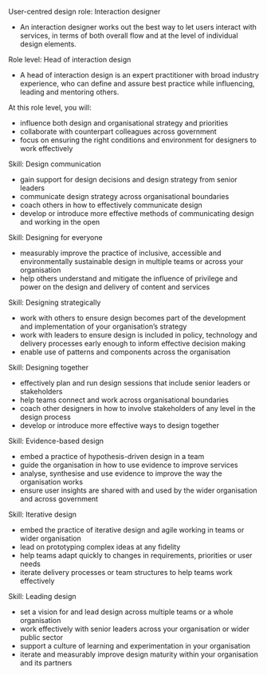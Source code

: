 User-centred design role: Interaction designer
- An interaction designer works out the best way to let users interact with services, in terms of both overall flow and at the level of individual design elements.

Role level: Head of interaction design
- A head of interaction design is an expert practitioner with broad industry experience, who can define and assure best practice while influencing, leading and mentoring others.

At this role level, you will:
- influence both design and organisational strategy and priorities
- collaborate with counterpart colleagues across government
- focus on ensuring the right conditions and environment for designers to work effectively

Skill: Design communication
- gain support for design decisions and design strategy from senior leaders
- communicate design strategy across organisational boundaries
- coach others in how to effectively communicate design
- develop or introduce more effective methods of communicating design and working in the open

Skill: Designing for everyone
- measurably improve the practice of inclusive, accessible and environmentally sustainable design in multiple teams or across your organisation
- help others understand and mitigate the influence of privilege and power on the design and delivery of content and services

Skill: Designing strategically
- work with others to ensure design becomes part of the development and implementation of your organisation’s strategy
- work with leaders to ensure design is included in policy, technology and delivery processes early enough to inform effective decision making
- enable use of patterns and components across the organisation

Skill: Designing together
- effectively plan and run design sessions that include senior leaders or stakeholders
- help teams connect and work across organisational boundaries
- coach other designers in how to involve stakeholders of any level in the design process
- develop or introduce more effective ways to design together

Skill: Evidence-based design
- embed a practice of hypothesis-driven design in a team
- guide the organisation in how to use evidence to improve services
- analyse, synthesise and use evidence to improve the way the organisation works
- ensure user insights are shared with and used by the wider organisation and across government

Skill: Iterative design
- embed the practice of iterative design and agile working in teams or wider organisation
- lead on prototyping complex ideas at any fidelity
- help teams adapt quickly to changes in requirements, priorities or user needs
- iterate delivery processes or team structures to help teams work effectively

Skill: Leading design
- set a vision for and lead design across multiple teams or a whole organisation
- work effectively with senior leaders across your organisation or wider public sector
- support a culture of learning and experimentation in your organisation
- iterate and measurably improve design maturity within your organisation and its partners